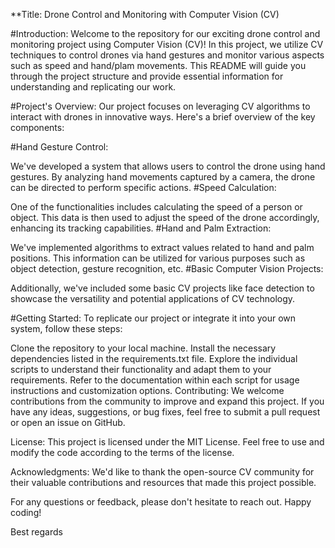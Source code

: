 **Title: Drone Control and Monitoring with Computer Vision (CV)

#Introduction:
Welcome to the repository for our exciting drone control and monitoring project using Computer Vision (CV)! In this project, we utilize CV techniques to control drones via hand gestures and monitor various aspects such as speed and hand/plam movements. This README will guide you through the project structure and provide essential information for understanding and replicating our work.

#Project's Overview:
Our project focuses on leveraging CV algorithms to interact with drones in innovative ways. Here's a brief overview of the key components:

#Hand Gesture Control:

We've developed a system that allows users to control the drone using hand gestures. By analyzing hand movements captured by a camera, the drone can be directed to perform specific actions.
#Speed Calculation:

One of the functionalities includes calculating the speed of a person or object. This data is then used to adjust the speed of the drone accordingly, enhancing its tracking capabilities.
#Hand and Palm Extraction:

We've implemented algorithms to extract values related to hand and palm positions. This information can be utilized for various purposes such as object detection, gesture recognition, etc.
#Basic Computer Vision Projects:

Additionally, we've included some basic CV projects like face detection to showcase the versatility and potential applications of CV technology.


#Getting Started:
To replicate our project or integrate it into your own system, follow these steps:

Clone the repository to your local machine.
Install the necessary dependencies listed in the requirements.txt file.
Explore the individual scripts to understand their functionality and adapt them to your requirements.
Refer to the documentation within each script for usage instructions and customization options.
Contributing:
We welcome contributions from the community to improve and expand this project. If you have any ideas, suggestions, or bug fixes, feel free to submit a pull request or open an issue on GitHub.

License:
This project is licensed under the MIT License. Feel free to use and modify the code according to the terms of the license.

Acknowledgments:
We'd like to thank the open-source CV community for their valuable contributions and resources that made this project possible.

For any questions or feedback, please don't hesitate to reach out. Happy coding!

Best regards
